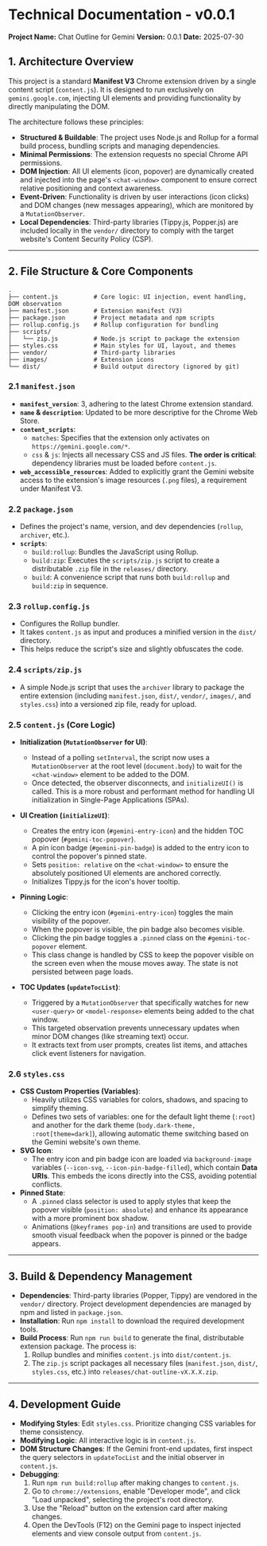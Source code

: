 # Technical Documentation - v0.0.1

**Project Name:** Chat Outline for Gemini
**Version:** 0.0.1
**Date:** 2025-07-30

## 1. Architecture Overview

This project is a standard **Manifest V3** Chrome extension driven by a single content script (`content.js`). It is designed to run exclusively on `gemini.google.com`, injecting UI elements and providing functionality by directly manipulating the DOM.

The architecture follows these principles:
- **Structured & Buildable**: The project uses Node.js and Rollup for a formal build process, bundling scripts and managing dependencies.
- **Minimal Permissions**: The extension requests no special Chrome API permissions.
- **DOM Injection**: All UI elements (icon, popover) are dynamically created and injected into the page's `<chat-window>` component to ensure correct relative positioning and context awareness.
- **Event-Driven**: Functionality is driven by user interactions (icon clicks) and DOM changes (new messages appearing), which are monitored by a `MutationObserver`.
- **Local Dependencies**: Third-party libraries (Tippy.js, Popper.js) are included locally in the `vendor/` directory to comply with the target website's Content Security Policy (CSP).

---

## 2. File Structure & Core Components

```
.
├── content.js          # Core logic: UI injection, event handling, DOM observation
├── manifest.json       # Extension manifest (V3)
├── package.json        # Project metadata and npm scripts
├── rollup.config.js    # Rollup configuration for bundling
├── scripts/
│   └── zip.js          # Node.js script to package the extension
├── styles.css          # Main styles for UI, layout, and themes
├── vendor/             # Third-party libraries
├── images/             # Extension icons
└── dist/               # Build output directory (ignored by git)
```

### 2.1 `manifest.json`

- **`manifest_version`**: 3, adhering to the latest Chrome extension standard.
- **`name` & `description`**: Updated to be more descriptive for the Chrome Web Store.
- **`content_scripts`**:
    - `matches`: Specifies that the extension only activates on `https://gemini.google.com/*`.
    - `css` & `js`: Injects all necessary CSS and JS files. **The order is critical**: dependency libraries must be loaded before `content.js`.
- **`web_accessible_resources`**: Added to explicitly grant the Gemini website access to the extension's image resources (`.png` files), a requirement under Manifest V3.

### 2.2 `package.json`

- Defines the project's name, version, and dev dependencies (`rollup`, `archiver`, etc.).
- **`scripts`**:
    - `build:rollup`: Bundles the JavaScript using Rollup.
    - `build:zip`: Executes the `scripts/zip.js` script to create a distributable `.zip` file in the `releases/` directory.
    - `build`: A convenience script that runs both `build:rollup` and `build:zip` in sequence.

### 2.3 `rollup.config.js`

- Configures the Rollup bundler.
- It takes `content.js` as input and produces a minified version in the `dist/` directory.
- This helps reduce the script's size and slightly obfuscates the code.

### 2.4 `scripts/zip.js`

- A simple Node.js script that uses the `archiver` library to package the entire extension (including `manifest.json`, `dist/`, `vendor/`, `images/`, and `styles.css`) into a versioned zip file, ready for upload.

### 2.5 `content.js` (Core Logic)

- **Initialization (`MutationObserver` for UI)**:
    - Instead of a polling `setInterval`, the script now uses a `MutationObserver` at the root level (`document.body`) to wait for the `<chat-window>` element to be added to the DOM.
    - Once detected, the observer disconnects, and `initializeUI()` is called. This is a more robust and performant method for handling UI initialization in Single-Page Applications (SPAs).

- **UI Creation (`initializeUI`)**:
    - Creates the entry icon (`#gemini-entry-icon`) and the hidden TOC popover (`#gemini-toc-popover`).
    - A pin icon badge (`#gemini-pin-badge`) is added to the entry icon to control the popover's pinned state.
    - Sets `position: relative` on the `<chat-window>` to ensure the absolutely positioned UI elements are anchored correctly.
    - Initializes Tippy.js for the icon's hover tooltip.

- **Pinning Logic**:
    - Clicking the entry icon (`#gemini-entry-icon`) toggles the main visibility of the popover.
    - When the popover is visible, the pin badge also becomes visible.
    - Clicking the pin badge toggles a `.pinned` class on the `#gemini-toc-popover` element.
    - This class change is handled by CSS to keep the popover visible on the screen even when the mouse moves away. The state is not persisted between page loads.

- **TOC Updates (`updateTocList`)**:
    - Triggered by a `MutationObserver` that specifically watches for new `<user-query>` or `<model-response>` elements being added to the chat window.
    - This targeted observation prevents unnecessary updates when minor DOM changes (like streaming text) occur.
    - It extracts text from user prompts, creates list items, and attaches click event listeners for navigation.

### 2.6 `styles.css`

- **CSS Custom Properties (Variables)**:
    - Heavily utilizes CSS variables for colors, shadows, and spacing to simplify theming.
    - Defines two sets of variables: one for the default light theme (`:root`) and another for the dark theme (`body.dark-theme, :root[theme=dark]`), allowing automatic theme switching based on the Gemini website's own theme.
- **SVG Icon**:
    - The entry icon and pin badge icon are loaded via `background-image` variables (`--icon-svg`, `--icon-pin-badge-filled`), which contain **Data URIs**. This embeds the icons directly into the CSS, avoiding potential conflicts.
- **Pinned State**:
    - A `.pinned` class selector is used to apply styles that keep the popover visible (`position: absolute`) and enhance its appearance with a more prominent box shadow.
    - Animations (`@keyframes pop-in`) and transitions are used to provide smooth visual feedback when the popover is pinned or the badge appears.

---

## 3. Build & Dependency Management

- **Dependencies**: Third-party libraries (Popper, Tippy) are vendored in the `vendor/` directory. Project development dependencies are managed by npm and listed in `package.json`.
- **Installation**: Run `npm install` to download the required development tools.
- **Build Process**: Run `npm run build` to generate the final, distributable extension package. The process is:
    1.  Rollup bundles and minifies `content.js` into `dist/content.js`.
    2.  The `zip.js` script packages all necessary files (`manifest.json`, `dist/`, `styles.css`, etc.) into `releases/chat-outline-vX.X.X.zip`.

---

## 4. Development Guide

- **Modifying Styles**: Edit `styles.css`. Prioritize changing CSS variables for theme consistency.
- **Modifying Logic**: All interactive logic is in `content.js`.
- **DOM Structure Changes**: If the Gemini front-end updates, first inspect the query selectors in `updateTocList` and the initial observer in `content.js`.
- **Debugging**:
    1.  Run `npm run build:rollup` after making changes to `content.js`.
    2.  Go to `chrome://extensions`, enable "Developer mode", and click "Load unpacked", selecting the project's root directory.
    3.  Use the "Reload" button on the extension card after making changes.
    4.  Open the DevTools (F12) on the Gemini page to inspect injected elements and view console output from `content.js`.
